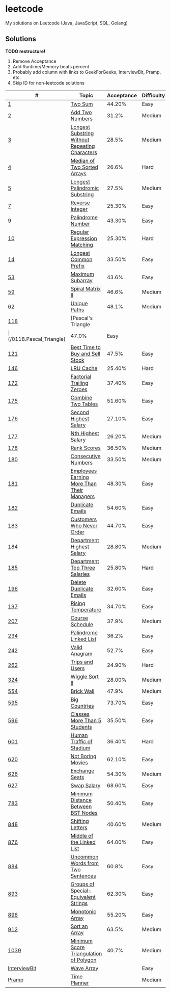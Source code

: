 # leetcode
My solutions on Leetcode (Java, JavaScript, SQL, Golang)

## Solutions

**TODO restructure!**
1. Remove Acceptance
2. Add Runtime/Memory beats percent
3. Probably add column with links to GeekForGeeks, InterviewBit, Pramp, etc.
4. Skip ID for non-leetcode solutions 

| # | Topic | Acceptance | Difficulty |
|---|-------|------------|------------|
|[1](https://leetcode.com/problems/two-sum)|[Two Sum](/0001.Two_Sum)|44.20%|Easy|
|[2](https://leetcode.com/problems/add-two-numbers)|[Add Two Numbers](/0002.Add_Two_Numbers)|31.2%|Medium|
|[3](https://leetcode.com/problems/longest-substring-without-repeating-characters/)|[Longest Substring Without Repeating Characters](/0003.Longest_Substring_Without_Repeating_Characters)|28.5%|Medium|
|[4](https://leetcode.com/problems/median-of-two-sorted-arrays/)|[Median of Two Sorted Arrays](/0004.Median_of_Two_Sorted_Arrays)|26.6%|Hard|
|[5](https://leetcode.com/problems/longest-palindromic-substring/)|[Longest Palindromic Substring](/0005.Longest_Palindromic_Substring)|27.5%|Medium|
|[7](https://leetcode.com/problems/reverse-integer)|[Reverse Integer](/0007.Reverse_Integer)|25.30%|Easy|
|[9](https://leetcode.com/problems/palindrome-number)|[Palindrome Number](/0009.Palindrome_Number)|43.30%|Easy|
|[10](https://leetcode.com/problems/regular-expression-matching)|[Regular Expression Matching](/0010.Regular_Expression_Matching)|25.30%|Hard|
|[14](https://leetcode.com/problems/longest-common-prefix)|[Longest Common Prefix](/0014.Longest_Common_Prefix)|33.50%|Easy|
|[53](https://leetcode.com/problems/maximum-subarray/)|[Maximum Subarray](/0053.Maximum_Subarray)|43.6%|Easy|
|[59](https://leetcode.com/problems/spiral-matrix-ii)|[Spiral Matrix II](/0014.Spiral_Matrix_II)|46.6%|Medium|
|[62](https://leetcode.com/problems/unique-paths/)|[Unique Paths](/0062.Unique_Paths)|48.1%|Medium|
|[118](https://leetcode.com/problems/pascals-triangle/)|[Pascal's Triangle
](/0118.Pascal_Triangle)|47.0%|Easy
|[121](https://leetcode.com/problems/best-time-to-buy-and-sell-stock/)|[Best Time to Buy and Sell Stock](0121.Best_Time_to_Buy_and_Sell_Stock)|47.5%|Easy|
|[146](https://leetcode.com/problems/lru-cache)|[LRU Cache](/0146.LRU_Cache)|25.40%|Hard|
|[172](https://leetcode.com/problems/factorial-trailing-zeroes/)|[Factorial Trailing Zeroes](/0172.Factorial_Trailing_Zeroes)|37.40%|Easy|
|[175](https://leetcode.com/problems/combine-two-tables)|[Combine Two Tables](/0175.Combine_Two_Tables)|51.60%|Easy|
|[176](https://leetcode.com/problems/second-highest-salary)|[Second Highest Salary](/0176.Second_Highest_Salary)|27.10%|Easy|
|[177](https://leetcode.com/problems/nth-highest-salary)|[Nth Highest Salary](/0177.Nth_Highest_Salary)|26.20%|Medium|
|[178](https://leetcode.com/problems/rank-scores)|[Rank Scores](/0178.Rank_Scores)|36.50%|Medium|
|[180](https://leetcode.com/problems/consecutive-numbers)|[Consecutive Numbers](/0180.Consecutive_Numbers)|33.50%|Medium|
|[181](https://leetcode.com/problems/employees-earning-more-than-their-managers)|[Employees Earning More Than Their Managers](/0181.Employees_Earning_More_Than_Their_Managers)|48.30%|Easy|
|[182](https://leetcode.com/problems/duplicate-emails)|[Duplicate Emails](/0182.Duplicate_Emails)|54.60%|Easy|
|[183](https://leetcode.com/problems/customers-who-never-order)|[Customers Who Never Order](/0183.Customers_Who_Never_Order)|44.70%|Easy|
|[184](https://leetcode.com/problems/department-highest-salary)|[Department Highest Salary](/0184.Department_Highest_Salary)|28.80%|Medium|
|[185](https://leetcode.com/problems/department-top-three-salaries)|[Department Top Three Salaries](/0185.Department_Top_Three_Salaries)|25.80%|Hard|
|[196](https://leetcode.com/problems/delete-duplicate-emails)|[Delete Duplicate Emails](/0196.Delete_Duplicate_Emails)|32.60%|Easy|
|[197](https://leetcode.com/problems/rising-temperature)|[Rising Temperature](/0197.Rising_Temperature)|34.70%|Easy|
|[207](https://leetcode.com/problems/course-schedule/)|[Course Schedule](/0207.Course_Schedule)|37.9%|Medium|
|[234](https://leetcode.com/problems/palindrome-linked-list/)|[Palindrome Linked List](/0234.Palindrome_Linked_List)|36.2%|Easy|
|[242](https://leetcode.com/problems/valid-anagram/)|[Valid Anagram](/0242.Valid_Anagram)|52.7%|Easy|
|[262](https://leetcode.com/problems/trips-and-users)|[Trips and Users](/0262.Trips_and_Users)|24.90%|Hard|
|[324](https://leetcode.com/problems/wiggle-sort-ii)|[Wiggle Sort II](/0324.Wiggle_Sort_II)|28.00%|Medium|
|[554](https://leetcode.com/problems/brick-wall/)|[Brick Wall](/0554.Brick_Wall)|47.9%|Medium|
|[595](https://leetcode.com/problems/big-countries)|[Big Countries](/0595.Big_Countries)|73.70%|Easy|
|[596](https://leetcode.com/problems/classes-more-than-5-students)|[Classes More Than 5 Students](/0596.Classes_More_Than_5_Students)|35.50%|Easy|
|[601](https://leetcode.com/problems/human-traffic-of-stadium)|[Human Traffic of Stadium](/0601.Human_Traffic_of_Stadium)|36.40%|Hard|
|[620](https://leetcode.com/problems/not-boring-movies)|[Not Boring Movies](/0620.Not_Boring_Movies)|62.10%|Easy|
|[626](https://leetcode.com/problems/exchange-seats)|[Exchange Seats](/0626.Exchange_Seats)|54.30%|Medium|
|[627](https://leetcode.com/problems/swap-salary)|[Swap Salary](/0627.Swap_Salary)|68.60%|Easy|
|[783](https://leetcode.com/problems/minimum-distance-between-bst-nodes)|[Minimum Distance Between BST Nodes](/0783.Minimum_Distance_Between_BST_Nodes)|50.40%|Easy|
|[848](https://leetcode.com/problems/shifting-letters)|[Shifting Letters](/0848.Shifting_Letters)|40.60%|Medium|
|[876](https://leetcode.com/problems/middle-of-the-linked-list)|[Middle of the Linked List](/0893.Middle_of_the_Linked_List)|64.00%|Easy|
|[884](https://leetcode.com/problems/uncommon-words-from-two-sentences/)|[Uncommon Words from Two Sentences](/0884.Uncommon_Words_from_Two_Sentences)|60.8%|Easy|
|[893](https://leetcode.com/problems/groups-of-special-equivalent-strings)|[Groups of Special-Equivalent Strings](/0893.Groups_of_Special-Equivalent_Strings)|62.30%|Easy|
|[896](https://leetcode.com/problems/monotonic-array)|[Monotonic Array](/0896.Monotonic_Array)|55.20%|Easy|
|[912](https://leetcode.com/problems/sort-an-array/)|[Sort an Array](/0912.Sort_an_Array)|63.5%|Medium|
|[1039](https://leetcode.com/problems/minimum-score-triangulation-of-polygon/)|[Minimum Score Triangulation of Polygon](/1039.Minimum_Score_Triangulation_of_Polygon)|40.7%|Medium|
|[InterviewBit](https://www.interviewbit.com/problems/wave-array/)|[Wave Array](/InterviewBit.Wave_Array)||Easy|
|[Pramp](https://www.pramp.com/challenge/3QnxW6xoPLTNl5jX5Lg1)|[Time Planner](/Pramp.Time_Planner)||Medium|
